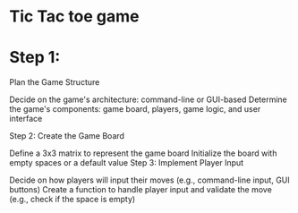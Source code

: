 # Tic Tac toe game
# Step 1: 
Plan the Game Structure

Decide on the game's architecture: command-line or GUI-based Determine the game's components: game board, players, game logic, and user interface

Step 2: Create the Game Board

Define a 3x3 matrix to represent the game board Initialize the board with empty spaces or a default value Step 3: Implement Player Input

Decide on how players will input their moves (e.g., command-line input, GUI buttons) Create a function to handle player input and validate the move (e.g., check if the space is empty)
